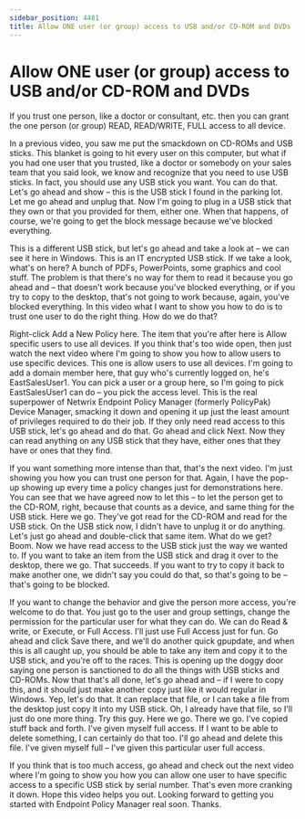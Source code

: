 ```yaml
---
sidebar_position: 4481
title: Allow ONE user (or group) access to USB and/or CD-ROM and DVDs
---
```


# Allow ONE user (or group) access to USB and/or CD-ROM and DVDs

If you trust one person, like a doctor or consultant, etc. then you can grant the one person (or group) READ, READ/WRITE, FULL access to all device.

In a previous video, you saw me put the smackdown on CD-ROMs and USB sticks. This blanket is going to hit every user on this computer, but what if you had one user that you trusted, like a doctor or somebody on your sales team that you said look, we know and recognize that you need to use USB sticks. In fact, you should use any USB stick you want. You can do that. Let's go ahead and show – this is the USB stick I found in the parking lot. Let me go ahead and unplug that. Now I'm going to plug in a USB stick that they own or that you provided for them, either one. When that happens, of course, we're going to get the block message because we've blocked everything.

This is a different USB stick, but let's go ahead and take a look at – we can see it here in Windows. This is an IT encrypted USB stick. If we take a look, what's on here? A bunch of PDFs, PowerPoints, some graphics and cool stuff. The problem is that there's no way for them to read it because you go ahead and – that doesn't work because you've blocked everything, or if you try to copy to the desktop, that's not going to work because, again, you've blocked everything. In this video what I want to show you how to do is to trust one user to do the right thing. How do we do that?

Right-click Add a New Policy here. The item that you're after here is Allow specific users to use all devices. If you think that's too wide open, then just watch the next video where I'm going to show you how to allow users to use specific devices. This one is allow users to use all devices. I'm going to add a domain member here, that guy who's currently logged on, he's EastSalesUser1. You can pick a user or a group here, so I'm going to pick EastSalesUser1 can do – you pick the access level. This is the real superpower of Netwrix Endpoint Policy Manager (formerly PolicyPak) Device Manager, smacking it down and opening it up just the least amount of privileges required to do their job. If they only need read access to this USB stick, let's go ahead and do that. Go ahead and click Next. Now they can read anything on any USB stick that they have, either ones that they have or ones that they find.

If you want something more intense than that, that's the next video. I'm just showing you how you can trust one person for that. Again, I have the pop-up showing up every time a policy changes just for demonstrations here. You can see that we have agreed now to let this – to let the person get to the CD-ROM, right, because that counts as a device, and same thing for the USB stick. Here we go. They've got read for the CD-ROM and read for the USB stick. On the USB stick now, I didn't have to unplug it or do anything. Let's just go ahead and double-click that same item. What do we get? Boom. Now we have read access to the USB stick just the way we wanted to. If you want to take an item from the USB stick and drag it over to the desktop, there we go. That succeeds. If you want to try to copy it back to make another one, we didn't say you could do that, so that's going to be – that's going to be blocked.

If you want to change the behavior and give the person more access, you're welcome to do that. You just go to the user and group settings, change the permission for the particular user for what they can do. We can do Read & write, or Execute, or Full Access. I'll just use Full Access just for fun. Go ahead and click Save there, and we'll do another quick gpupdate, and when this is all caught up, you should be able to take any item and copy it to the USB stick, and you're off to the races. This is opening up the doggy door saying one person is sanctioned to do all the things with USB sticks and CD-ROMs. Now that that's all done, let's go ahead and – if I were to copy this, and it should just make another copy just like it would regular in Windows. Yep, let's do that. It can replace that file, or I can take a file from the desktop just copy it into my USB stick. Oh, I already have that file, so I'll just do one more thing. Try this guy. Here we go. There we go. I've copied stuff back and forth. I've given myself full access. If I want to be able to delete something, I can certainly do that too. I'll go ahead and delete this file. I've given myself full – I've given this particular user full access.

If you think that is too much access, go ahead and check out the next video where I'm going to show you how you can allow one user to have specific access to a specific USB stick by serial number. That's even more cranking it down. Hope this video helps you out. Looking forward to getting you started with Endpoint Policy Manager real soon. Thanks.